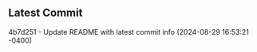 
## Latest Commit
4b7d251 - Update README with latest commit info (2024-08-29 16:53:21 -0400) <Yunxi-Zhou>
